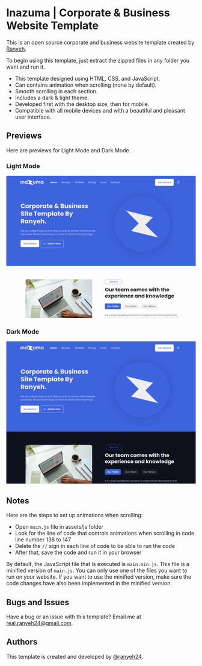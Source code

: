 
# Inazuma | Corporate & Business Website Template

This is an open source corporate and business website template created by [Ranyeh](https://www.github.com/ranyeh24).

To begin using this template, just extract the zipped files in any folder you want and run it.

* This template designed using HTML, CSS, and JavaScript.
* Can contains animation when scrolling (none by default).
* Smooth scrolling in each section.
* Includes a dark & light theme.
* Developed first with the desktop size, then for mobile.
* Compatible with all mobile devices and with a beautiful and pleasant user interface.

## Previews

Here are previews for Light Mode and Dark Mode.

### Light Mode

![Light Mode Preview](./assets/img/Inazuma-Business-Light.png)

### Dark Mode

![Dark Mode Preview](./assets/img/Inazuma-Business-Dark.png)
## Notes

Here are the steps to set up animations when scrolling:

* Open `main.js` file in assets/js folder
* Look for the line of code that controls animations when scrolling in code line number 138 to 147
* Delete the `//` sign in each line of code to be able to run the code
* After that, save the code and run it in your browser

By default, the JavaScript file that is executed is `main.min.js`. This file is a minified version of `main.js`. You can only use one of the files you want to run on your website. If you want to use the minified version, make sure the code changes have also been implemented in the minified version.

## Bugs and Issues

Have a bug or an issue with this template? Email me at real.ranyeh24@gmail.com.

## Authors

This template is created and developed by [@ranyeh24](https://www.github.com/ranyeh24).
